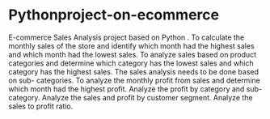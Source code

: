 # Pythonproject-on-ecommerce
E-commerce Sales Analysis project based on Python .
To calculate the monthly sales of the store and identify which month had the highest sales and which month had the lowest sales.
To analyze sales based on product categories and determine which category has the lowest sales and which category has the highest sales.
The sales analysis needs to be done based on sub- categories.
To analyze the monthly profit from sales and determine which month had the highest profit.
Analyze the profit by category and sub-category.
Analyze the sales and profit by customer segment.
Analyze the sales to profit ratio.

